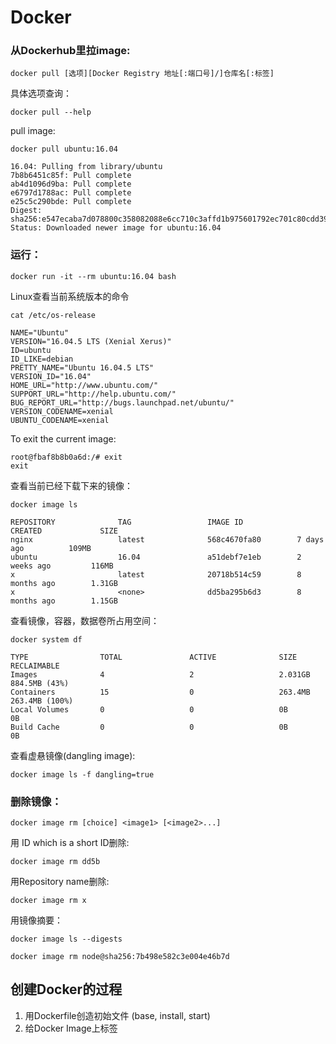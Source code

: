 # Docker

### 从Dockerhub里拉image:
```
docker pull [选项][Docker Registry 地址[:端口号]/]仓库名[:标签]
```
具体选项查询：
```
docker pull --help

```

pull image:
```
docker pull ubuntu:16.04

16.04: Pulling from library/ubuntu
7b8b6451c85f: Pull complete 
ab4d1096d9ba: Pull complete 
e6797d1788ac: Pull complete 
e25c5c290bde: Pull complete 
Digest: sha256:e547ecaba7d078800c358082088e6cc710c3affd1b975601792ec701c80cdd39
Status: Downloaded newer image for ubuntu:16.04
```
### 运行：

```
docker run -it --rm ubuntu:16.04 bash
```
Linux查看当前系统版本的命令
```
cat /etc/os-release
```
```
NAME="Ubuntu"
VERSION="16.04.5 LTS (Xenial Xerus)"
ID=ubuntu
ID_LIKE=debian
PRETTY_NAME="Ubuntu 16.04.5 LTS"
VERSION_ID="16.04"
HOME_URL="http://www.ubuntu.com/"
SUPPORT_URL="http://help.ubuntu.com/"
BUG_REPORT_URL="http://bugs.launchpad.net/ubuntu/"
VERSION_CODENAME=xenial
UBUNTU_CODENAME=xenial
```
To exit the current image:
```
root@fbaf8b8b0a6d:/# exit
exit
```
查看当前已经下载下来的镜像：
```
docker image ls
```
```
REPOSITORY              TAG                 IMAGE ID            CREATED             SIZE
nginx                   latest              568c4670fa80        7 days ago          109MB
ubuntu                  16.04               a51debf7e1eb        2 weeks ago         116MB
x                       latest              20718b514c59        8 months ago        1.31GB
x                       <none>              dd5ba295b6d3        8 months ago        1.15GB
```

查看镜像，容器，数据卷所占用空间：
```
docker system df
```
```
TYPE                TOTAL               ACTIVE              SIZE                RECLAIMABLE
Images              4                   2                   2.031GB             884.5MB (43%)
Containers          15                  0                   263.4MB             263.4MB (100%)
Local Volumes       0                   0                   0B                  0B
Build Cache         0                   0                   0B                  0B
```


查看虚悬镜像(dangling image):
```
docker image ls -f dangling=true
```

### 删除镜像：
```
docker image rm [choice] <image1> [<image2>...]
```
用 ID which is a short ID删除:
```
docker image rm dd5b
```

用Repository name删除:
```
docker image rm x
```
用镜像摘要：
```
docker image ls --digests
```
```
docker image rm node@sha256:7b498e582c3e004e46b7d
```


## 创建Docker的过程

1. 用Dockerfile创造初始文件 (base, install, start)
2. 给Docker Image上标签










